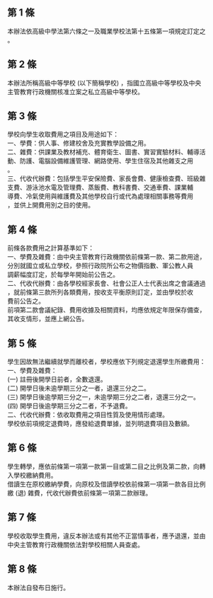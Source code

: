 第 1 條
-------
本辦法依高級中學法第六條之一及職業學校法第十五條第一項規定訂定之  
。

第 2 條
-------
本辦法所稱高級中等學校 (以下簡稱學校) ，指國立高級中等學校及中央  
主管教育行政機關核准立案之私立高級中等學校。

第 3 條
-------
學校向學生收取費用之項目及用途如下：  
一、學費：供人事、修建校舍及充實教學設備之用。  
二、雜費：供課業及教材補充、體育衛生、圖書、實習實驗材料、輔導活  
    動、防護、電腦設備維護管理、網路使用、學生住宿及其他雜支之用  
    。  
三、代收代辦費：包括學生平安保險費、家長會費、健康檢查費、班級雜  
    支費、游泳池水電及管理費、蒸飯費、教科書費、交通車費、課業輔  
    導費、冷氣使用與維護費及其他學校自行或代為處理相關事務等費用  
    ，並供上開費用別之目的使用。

第 4 條
-------
前條各款費用之計算基準如下：  
一、學費及雜費：由中央主管教育行政機關依前條第一款、第二款用途，  
    分別就國立或私立學校，參照行政院所公布之物價指數、軍公教人員  
    調薪幅度訂定，於每學年開始前公告之。  
二、代收代辦費：由各學校經家長會、社會公正人士代表出席之會議通過  
    ，就前條第三款所列各類費用，按收支平衡原則訂定，並由學校於收  
    費前公告之。  
前項第二款會議紀錄、費用收據及相關資料，均應依規定年限保存備查，  
其收支情形，並應上網公告。

第 5 條
-------
學生因故無法繼續就學而離校者，學校應依下列規定退還學生所繳費用：  
一、學費及雜費：  
 (一) 註冊後開學日前者，全數退還。  
 (二) 開學日後未逾學期三分之一者，退還三分之二。  
 (三) 開學日後逾學期三分之一，未逾學期三分之二者，退還三分之一。  
 (四) 開學日後逾學期三分之二者，不予退費。  
二、代收代辦費：依收取費用之項目性質及使用情形處理。  
    學校依前項規定退費時，應發給退費單據，並列明退費項目及數額。

第 6 條
-------
學生轉學，應依前條第一項第一款第一目或第二目之比例及第二款，向轉  
入學校繳納費用。  
借讀生在原校繳納學費，向原校及借讀學校依前條第一項第一款各目比例  
繳 (退) 雜費，代收代辦費依前條第一項第二款辦理。

第 7 條
-------
學校收取學生費用，違反本辦法或有其他不正當情事者，應予退還，並由  
中央主管教育行政機關依法對學校相關人員查處。

第 8 條
-------
本辦法自發布日施行。

